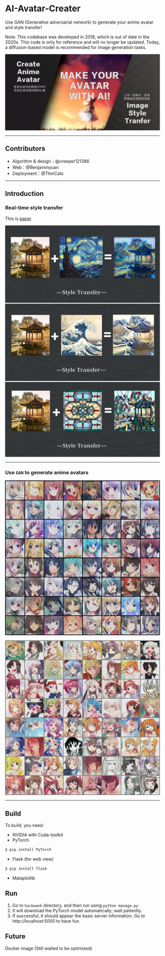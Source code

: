 # AI-Avatar-Creater
Use GAN (Generative adversarial network) to generate your anime avatar and style transfer!

Note: This codebase was developed in 2018, which is out of date in the 2020s. This code is only for reference and will no longer be updated. Today, a diffusion-based model is recommended for image generation tasks.


![](https://raw.githubusercontent.com/creeper121386/AI-Avatar-Creater/master/hackweek/app/static/pic/bg-index.png)

***

## Contributors

* Algorithm & design：@creeper121386
* Web：@Benjaminyuan
* Deployment：@ThinCats

***

## Introduction

### Real-time style transfer

This is [paper](https://www.cv-foundation.org/openaccess/content_cvpr_2016/papers/Gatys_Image_Style_Transfer_CVPR_2016_paper.pdf?spm=5176.100239.blogcont62518.12.e6rUdh&file=Gatys_Image_Style_Transfer_CVPR_2016_paper.pdf)
  
![](https://raw.githubusercontent.com/creeper121386/AI-Avatar-Creater/master/debug_demo3_StyleTransfer/background/2018-08-07%2010-35-08%20%E7%9A%84%E5%B1%8F%E5%B9%95%E6%88%AA%E5%9B%BE.png)
![](https://raw.githubusercontent.com/creeper121386/AI-Avatar-Creater/master/debug_demo3_StyleTransfer/background/2018-08-07%2010-35-11%20%E7%9A%84%E5%B1%8F%E5%B9%95%E6%88%AA%E5%9B%BE.png)
![](https://raw.githubusercontent.com/creeper121386/AI-Avatar-Creater/master/debug_demo3_StyleTransfer/background/2018-08-07%2010-35-17%20%E7%9A%84%E5%B1%8F%E5%B9%95%E6%88%AA%E5%9B%BE.png)

***

### Use `GAN` to generate anime avatars


![](https://raw.githubusercontent.com/creeper121386/AI-Avatar-Creater/master/debug_demo3_StyleTransfer/background/sample-epoch41-test0.jpg)

![](https://raw.githubusercontent.com/creeper121386/AI-Avatar-Creater/master/debug_demo3_StyleTransfer/background/test_2.jpg)

***

## Build
To build, you need:
* NVIDIA with Cuda-toolkit
* PyTorch
```sh
$ pip install PyTorch
```
* Flask (for web view)
```sh
$ pip install flask
```
* Mataplotlib

## Run
1. Go to `hackweek` directory, and then run using `python manage.py`
2. It will download the PyTorch model automatically; wait patiently.
3. If successful, it should appear the basic server information. Go to http://localhost:5000 to have fun

## Future
Docker image (Still waited to be optimized)
